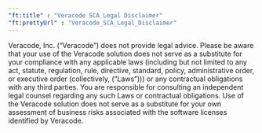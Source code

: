 ```yaml
---
"ft:title" : "Veracode SCA Legal Disclaimer"
"ft:prettyUrl" : "Veracode_SCA_Legal_Disclaimer"
---
```


Veracode, Inc. (“Veracode”) does not provide legal advice. Please be aware that your use of the Veracode solution does not serve as a substitute for your compliance with any applicable laws (including but not limited to any act, statute, regulation, rule, directive, standard, policy, administrative order, or executive order (collectively, (“Laws”))) or any contractual obligations with any third parties. You are responsible for consulting an independent legal counsel regarding any such Laws or contractual obligations. Use of the Veracode solution does not serve as a substitute for your own assessment of business risks associated with the software licenses identified by Veracode.


